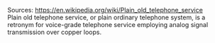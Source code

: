 Sources:
https://en.wikipedia.org/wiki/Plain_old_telephone_service
\
Plain old telephone service, or plain ordinary telephone system, is a retronym for voice-grade telephone service employing analog signal transmission over copper loops.
